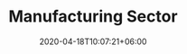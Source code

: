 ---
title: "Manufacturing Sector"
date: 2020-04-18T10:07:21+06:00
# post image
image: "Uploads/manufacturing.jpg"
# post type (regular/featured)
type: "regular"
# meta description
description: "This is meta description"
# post draft
draft: false
--- 
